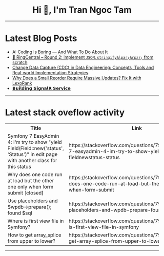 <h1 align="center">Hi 👋, I'm Tran Ngoc Tam</h1>

---

# Latest Blog Posts 
<!-- BLOG-POST-LIST:START -->
- [AI Coding Is Boring — And What To Do About It](https://dev.to/datadog-frontend-dev/ai-coding-is-boring-and-what-to-do-about-it-5bji)
- [🔁 RingCentral – Round 2: Implement `JSON.stringify&lpar;&rpar;` from scratch](https://dev.to/ml318097/ringcentral-round-2-implement-jsonstringify-from-scratch-6hn)
- [Change Data Capture &lpar;CDC&rpar; in Data Engineering: Concepts, Tools and Real-world Implementation Strategies](https://dev.to/emwirigi/change-data-capture-cdc-in-data-engineering-concepts-tools-and-real-world-implementation-feg)
- [Why Does a Small Reorder Require Massive Updates? Fix It with LexoRank](https://dev.to/learcise_health/why-does-a-small-reorder-require-massive-updates-fix-it-with-lexorank-j6k)
- [𝗕𝘂𝗶𝗹𝗱𝗶𝗻𝗴 𝗦𝗶𝗴𝗻𝗮𝗹𝗥 𝗦𝗲𝗿𝘃𝗶𝗰𝗲](https://dev.to/supraja_tangella_b7f0738e/-2oam)
<!-- BLOG-POST-LIST:END -->

---

# Latest stack oveflow activity
<table>
  <tr><th>Title</th><th>Link</th></tr>
  <!-- STACKOVERFLOW:START --><tr><td>Symfony 7 EasyAdmin 4: i&#39;m try to show &quot;yield Field\Field::new&lpar;&#39;status&#39;, &#39;Status&#39;&rpar;&quot; in edit page with another class for this status</td><td>https://stackoverflow.com/questions/79768497/symfony-7-easyadmin-4-im-try-to-show-yield-field-fieldnewstatus-status</td></tr><tr><td>Why does one code run at load but the other one only when form submit [closed]</td><td>https://stackoverflow.com/questions/79768298/why-does-one-code-run-at-load-but-the-other-one-only-when-form-submit</td></tr><tr><td>Use placeholders and $wpdb-&gt;prepare&lpar;&rpar;; found $sql</td><td>https://stackoverflow.com/questions/79768265/use-placeholders-and-wpdb-prepare-found-sql</td></tr><tr><td>Where is first view file in Symfony?</td><td>https://stackoverflow.com/questions/79768074/where-is-first-view-file-in-symfony</td></tr><tr><td>How to get array_splice from upper to lower?</td><td>https://stackoverflow.com/questions/79768068/how-to-get-array-splice-from-upper-to-lower</td></tr><!-- STACKOVERFLOW:END -->
</table>

---


